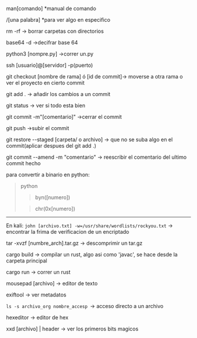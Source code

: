 man[comando] *manual de comando

/[una palabra] *para ver algo en especifico

rm -rf -> borrar carpetas con directorios

base64 -d ->decifrar base 64

python3 [nompre.py] ->correr un.py

ssh [usuario]@[servidor] -p(puerto)

git checkout [nombre de rama] ó [id de commit]-> moverse a otra rama o ver el proyecto en cierto commit

git add . -> añadir los cambios a un commit

git status -> ver si todo esta bien

git commit -m"[comentario]" ->cerrar el commit

git push ->subir el commit

git restore --staged [carpeta/ o archivo] -> que no se suba algo en el commit(aplicar despues del git add .)

git commit --amend -m "comentario" -> reescribir el comentario del ultimo commit hecho

para convertir a binario en python:
>python
>>byn([numero])
>
>>chr(0x[numero])

------
En kali:
`john [archivo.txt] -w=/usr/share/wordlists/rockyou.txt` -> encontrar la frima de verificacion de un encriptado

tar -xvzf [numbre_arch].tar.gz -> descomprimir un tar.gz

cargo build -> compilar un rust, algo asi como 'javac', se hace desde la carpeta principal

cargo run -> correr un rust

mousepad [archivo] -> editor de texto

exiftool -> ver metadatos

`ls -s archivo_org nombre_accesp `-> acceso directo a un archivo

hexeditor -> editor de hex

xxd [archivo] | header -> ver los primeros bits magicos
